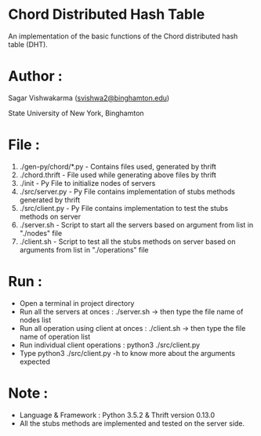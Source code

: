 # Chord Distributed Hash Table

An implementation of the basic functions of the Chord distributed hash table (DHT).


Author :
============
Sagar Vishwakarma (svishwa2@binghamton.edu)

State University of New York, Binghamton


File :
============

1)	./gen-py/chord/\*.py         - Contains files used, generated by thrift
2)	./chord.thrift               - File used while generating above files by thrift
3)	./init                       - Py File to initialize nodes of servers
4)	./src/server.py              - Py File contains implementation of stubs methods generated by thrift
5)	./src/client.py              - Py File contains implementation to test the stubs methods on server
6)	./server.sh                  - Script to start all the servers based on argument <port> from list in "./nodes" file
7)	./client.sh                  - Script to test all the stubs methods on server based on arguments <operation type> <ip> <port> <file name> from list in "./operations" file


Run :
============

- Open a terminal in project directory
- Run all the servers at onces                    : ./server.sh -> then type the file name of nodes list
- Run all operation using client at onces         : ./client.sh -> then type the file name of operation list
- Run individual client operations                : python3 ./src/client.py <operation type> <ip> <port> <file name>
- Type python3 ./src/client.py -h to know more about the arguments expected


Note :
============

- Language & Framework  : Python 3.5.2 & Thrift version 0.13.0
- All the stubs methods are implemented and tested on the server side.
